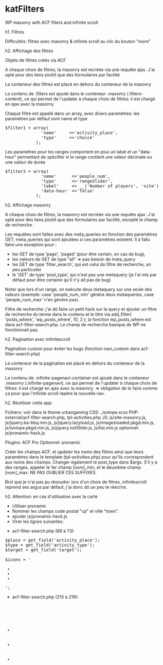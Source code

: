 # katFilters
WP masonry with ACF filters and infinite scroll

h1. Filtres

Difficultés: filtres avec masonry & infinite scroll au clic du bouton "more"

h2. Affichage des filtres

Objets de filtres créés via ACF

A chaque choix de filtres, la masonry est recréée via une requête ajax. J'ai opté pour des liens plutôt que des formulaires par facilité

Le conteneur des filtres est placé en dehors du conteneur de la masonry
      <div class="filters"></div>
Le contenu de .filters est ajouté dans le conteneur .masonry (.filters-content), ce qui permet de l'updater à chaque choix de filtres: il est chargé en ajax avec la masonry.

Chaque filtre est appelé dans un array, avec divers paramètres:
les paramètres par défaut sont name et type
<pre>
$filter1 = array(
              'name'     =>'activity_place',
              'type'     =>'choice'
            );
</pre>

Les paramètres pour les ranges comportent en plus un label et un "data-hour" permettant de spécifier si le range contient une valeur décimale ou une valeur de durée
<pre>
$filter3 = array(
              'name'      =>'people_num',
              'type'      =>'rangeSlider',
              'label'     => __('Number of players', 'site'),
              'data-hour' =>'false'
            );</pre>

h2. Affichage masonry

A chaque choix de filtres, la masonry est recréée via une requête ajax. J'ai opté pour des liens plutôt que des formulaires par facilité, excepté le champ de recherche.

Les requêtes sont faites avec des meta_queries en fonction des paramètres GET, meta_queries qui sont ajoutées si ces paramètres existent. Il a fallu faire une exception pour :
- les GET de type 'page', 'paged' (pour être certain, en cas de bug), 
- les valeurs de GET de type "all" => pas besoin de meta_query
- les GET de type 'filter_search', qui est celui du  filtre de recherche, un peu particulier
- le 'GET' de type 'post_type', qui n'est pas une metaquery (je l'ai mis par défaut pour être certaine qu'il n'y ait pas de bug)

Noter que lors d'un range, on exécute deux metaquery sur une seule des valeurs (exemple: case 'people_num_min' génère deux metaqueries, case 'people_num_max' n'en génère pas).

Filtre de recherche: j'ai dû faire un petit hack sur la query et ajouter un filtre de recherche du terme dans le contenu et le titre via add_filter( 'posts_where', 'wp_posts_where', 10, 2 );
la fonction wp_posts_where est dans acf-filter-search.php. Le champ de recherche basique de WP ne fonctionnait pas.

h2. Pagination avec infinitescroll

Pagination custom pour éviter les bugs (fonction navi_custom dans acf-filter-search.php)

Le conteneur de la pagination est placé en dehors du conteneur de la masonry
      <div class="infinite-pagenavi-container"></div>
Le contenu de .infinite-pagenavi-container est ajouté dans le conteneur .masonry (.infinite-pagenavi), ce qui permet de l'updater à chaque choix de filtres: il est chargé en ajax avec la masonry.
=> obligation de le faire comme ça pour que l'infinite scroll repère la nouvelle nav.

h2. Réutiliser cette app:

Fichiers: voir dans le theme urbangaming
CSS: _isotope.scss
PHP: external/acf-filter-search.php, tpl-activities.php
JS: js/site-masonry.js, js/jquery.ba-bbq.min.js, js/jquery.lazyload.js, js/imagesloaded.pkgd.min.js, js/isotope.pkgd.min.js, js/jquery.nstSlider.js, js/list.min.js
optionnel: js/pronamic-hack.js

Plugins: 
ACF Pro
Optionnel: pronamic

Créer les champs ACF, et updater les noms des filtres ainsi que leurs paramètres dans le template (tpl-activities.php) pour qu'ils correspondent aux noms des champs. Changer également le post_type dans $args.
S'il y a des ranges, appeler le 1er champ [nom]_min, et le deuxième champ [nom]_max. NE PAS OUBLIER CES SUFFIXES.


Brol que je n'ai pas pu résoudre: lors d'un choix de filtres, infinitescroll reprend ses argus par défaut; j'ai donc dû un peu le réécrire.

h2. Attention: en cas d'utilisation avec la carte

- Utiliser pronamic
- Nommer les champs code postal "cp" et ville "town".
- ajouter js/pronamic-hack.js
- Virer les lignes suivantes:

* acf-filter-search.php (69 à 73):

<pre>$place = get_field('activity_place');
$type = get_field('activity_type');
$target = get_field('target');
         
$icons = '<ul class="masonry__icons-list"><li><span class="masonry-icon masonry-icon--'. $place . '"></span></li><li><span class="masonry-icon masonry-icon--'. $type . '"></span></li><li><span class="masonry-icon masonry-icon--'. $target . '"></span></li></ul>';</pre>
            
* acf-filter-search.php (210 à 219):
<pre>
  <?php 
          $place = get_field('activity_place');
          $type = get_field('activity_type');
          $target = get_field('target');
        ?>
        <ul class="masonry__icons-list">
          <li><span class="masonry-icon masonry-icon--activity_place masonry-icon--<?php echo $place;?>"></span></li>
          <li><span class="masonry-icon masonry-icon--activity_type masonry-icon--<?php echo $type;?>"></span></li>
          <li><span class="masonry-icon masonry-icon--activity_target masonry-icon--<?php echo $target;?>"></span></li>
        </ul></pre>
